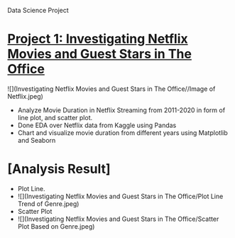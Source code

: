 Data Science Project

# [Project 1: Investigating Netflix Movies and Guest Stars in The Office](https://github.com/Steve246/Data-Science-Project/blob/main/Investigating%20Netflix%20Movies%20and%20Guest%20Stars%20in%20The%20Office/notebook.ipynb) 
![](Investigating Netflix Movies and Guest Stars in The Office//Image of Netflix.jpeg)
* Analyze Movie Duration in Netflix Streaming from 2011-2020 in form of line plot, and scatter plot.
* Done EDA over Netflix data from Kaggle using Pandas 
* Chart and visualize movie duration from different years using Matplotlib and Seaborn 

# [Analysis Result]
* Plot Line.
* ![](Investigating Netflix Movies and Guest Stars in The Office/Plot Line Trend of Genre.jpeg)
* Scatter Plot
* ![](Investigating Netflix Movies and Guest Stars in The Office/Scatter Plot Based on Genre.jpeg)
